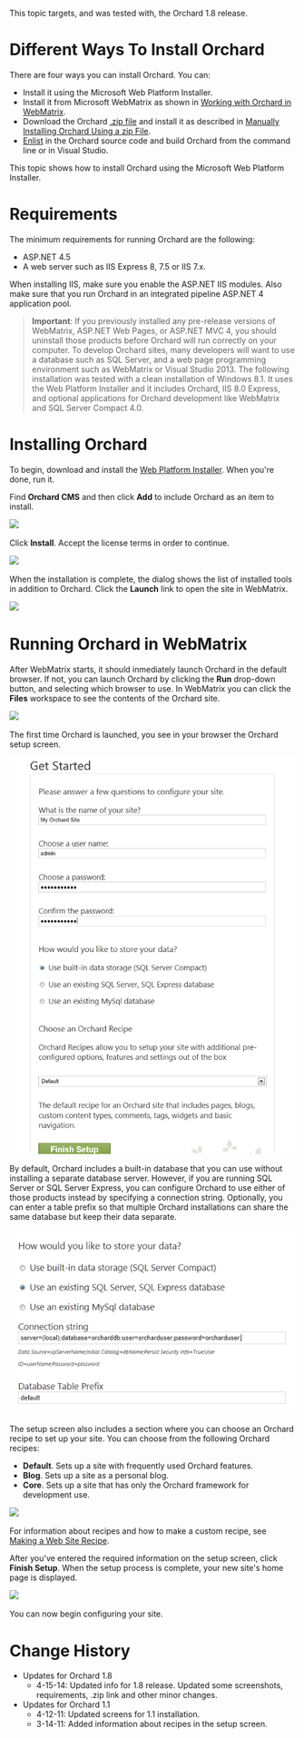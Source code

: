 This topic targets, and was tested with, the Orchard 1.8 release.

# Different Ways To Install Orchard
There are four ways you can install Orchard. You can:

* Install it using the Microsoft Web Platform Installer.
* Install it from Microsoft WebMatrix as shown in [Working with Orchard in WebMatrix](Working-with-Orchard-in-WebMatrix).
* Download the Orchard [.zip file](https://github.com/OrchardCMS/Orchard/releases) and install it as described in [Manually Installing Orchard Using a zip File](Manually-installing-Orchard-zip-file).
* [Enlist](Setting-up-a-source-enlistment) in the Orchard source code and build Orchard from the command line or in Visual Studio.

This topic shows how to install Orchard using the Microsoft Web Platform Installer.


# Requirements
The minimum requirements for running Orchard are the following:

* ASP.NET 4.5
* A web server such as IIS Express 8, 7.5 or IIS 7.x.

When installing IIS, make sure you enable the ASP.NET IIS modules. Also make sure that you run Orchard
in an integrated pipeline ASP.NET 4 application pool. 

> **Important**:  If you previously installed any pre-release versions of WebMatrix, ASP.NET Web Pages, or ASP.NET MVC 4, you should uninstall those products before Orchard will run correctly on your computer. 
To develop Orchard sites, many developers will want to use a database such as SQL Server, and a web page programming environment such as WebMatrix or Visual Studio 2013.
The following installation was tested with a clean installation of Windows 8.1. It uses the Web Platform Installer and it includes Orchard, IIS 8.0 Express, and optional applications for Orchard development like WebMatrix and SQL Server Compact 4.0. 


# Installing Orchard

To begin, download and install the [Web Platform Installer](http://www.microsoft.com/web/downloads/platform.aspx). When you're done, run it. 

Find **Orchard CMS** and then click **Add** to include Orchard as an item to install.

![](/Attachments/Installing-Orchard/webpi_install.png)

Click **Install**. Accept the license terms in order to continue.

![](/Attachments/Installing-Orchard/Install_acceptterms.png)

When the installation is complete, the dialog shows the list of installed tools in addition to Orchard.  Click the **Launch** link to open the site in WebMatrix.

![](/Attachments/Installing-Orchard/Install_success.png)

# Running Orchard in WebMatrix

After WebMatrix starts, it should inmediately launch Orchard in the default browser. If not, you can launch Orchard by clicking the **Run** drop-down button, and selecting which browser to use.
In WebMatrix you can click the **Files** workspace to see the contents of the Orchard site.

![](/Attachments/Installing-Orchard/launch_Orchard_WebMatrix.png)

The first time Orchard is launched, you see in your browser the Orchard setup screen. 

![](../Upload/screenshots/get_started_dialog_1.png)

By default, Orchard includes a built-in database that you can use without installing a separate database server. However, if you are running SQL Server or SQL Server Express, you can configure Orchard to use either of those products instead by specifying a connection string. Optionally, you can enter a table prefix so that multiple Orchard installations can share the same database but keep their data separate.

![](../Upload/screenshots_85/setup_sqlserver.png)

The setup screen also includes a section where you can choose an Orchard recipe to set up your site. You can choose from the following Orchard recipes:

* **Default**. Sets up a site with frequently used Orchard features.
* **Blog**. Sets up a site as a personal blog.
* **Core**. Sets up a site that has only the Orchard framework for development use.

![](../Upload/screenshots/get_started_recipe.png)

For information about recipes and how to make a custom recipe, see [Making a Web Site Recipe](http://orchardproject.net/docs/Making-a-Web-Site-Recipe.ashx). 

After you've entered the required information on the setup  screen, click **Finish Setup**. When the setup process is complete, your new site's home page is displayed.

![](/Attachments/Installing-Orchard/first_frontend.png)

You can now begin configuring your site.
  
  
  

# Change History
* Updates for Orchard 1.8
    * 4-15-14:	Updated info for 1.8 release. Updated some screenshots, requirements, .zip link and other minor changes.
* Updates for Orchard 1.1
    * 4-12-11:  Updated screens for 1.1 installation.
    * 3-14-11:  Added information about recipes in the setup screen.

